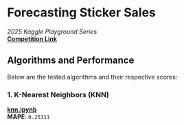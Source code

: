 # Forecasting Sticker Sales  
*2025 Kaggle Playground Series*  
[**Competition Link**](https://www.kaggle.com/competitions/playground-series-s5e1/overview)

## Algorithms and Performance
Below are the tested algorithms and their respective scores:

### 1. K-Nearest Neighbors (KNN)
[**knn.ipynb**](knn.ipynb)  
**MAPE**: `0.25311`